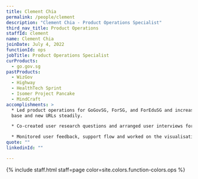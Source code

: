 ```yaml
---
title: Clement Chia
permalink: /people/clement
description: "Clement Chia - Product Operations Specialist"
third_nav_title: Product Operations
staffId: clement
name: Clement Chia
joinDate: July 4, 2022
functionId: ops
jobTitle: Product Operations Specialist
curProducts:
  - go.gov.sg
pastProducts:
  - WizGov
  - Highway
  - HealthTech Sprint
  - Isomer Project Pancake
  - MindCraft
accomplishments: >
  * Led product operations for GoGovSG, ForSG, and ForEduSG and increased user
  base and new URLs steadily.

  * Co-created user research questions and arranged user interviews for hackathon products, MindCraft and WizGov.

  * Monitored user feedback, support flow and worked on the visualisation of product feedback and performance using Grafana dashboards for the Go suite.
quote: ""
linkedinId: ""

---
```


{% include staff.html staff=page color=site.colors.function-colors.ops %}
